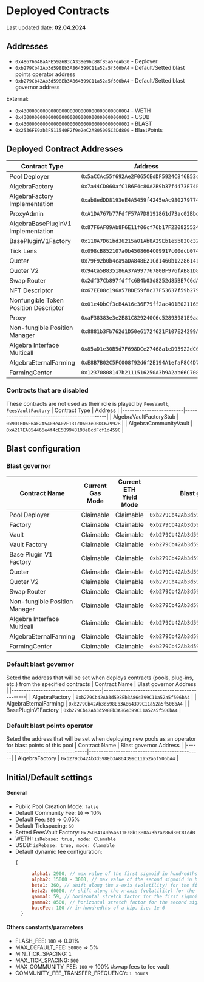 # Deployed Contracts
Last updated date: **02.04.2024**

## Addresses
- `0x4867664BaAFE5926B3cA338e96c88fB5a5FeAb30` - Deployer
- `0xb279Cb42Ab3d598Eb3A864399C11a52a5f506bA4` - Default/Setted blast points operator address
- `0xb279Cb42Ab3d598Eb3A864399C11a52a5f506bA4` - Default/Setted blast governor address

External:
- `0x4300000000000000000000000000000000000004` - WETH
- `0x4300000000000000000000000000000000000003` - USDB
- `0x4300000000000000000000000000000000000002` - BLAST
- `0x2536FE9ab3F511540F2f9e2eC2A805005C3Dd800` - BlastPoints


## Deployed Contract Addresses
| Contract Type                         | Address                                      |
|---------------------------------------|----------------------------------------------|
| Pool Deployer                         | `0x5aCCAc55f692Ae2F065CEdDF5924C8f6B53cDaa8` |
| AlgebraFactory                        | `0x7a44CD060afC1B6F4c80A2B9b37f4473E74E25Df` |
| AlgebraFactory Implementation         | `0xab8edDD8193eE4A5459f4245eAc980279774a278` |
| ProxyAdmin                            | `0xA1DA767b77FdfF57A7D8191861d73ac02Bbd5696` |
| AlgebraBasePluginV1 Implementation    | `0x87F6AF89Ab8F6E11f06cf76b17F2208255247013` |
| BasePluginV1Factory                   | `0x118A7D61bd36215a01Ab8A29Eb1e5b830c32FA23` |
| Tick Lens                             | `0x098cB852107a0b4508664C09917c00dcb0745aa9` |
| Quoter                                | `0x79F92b0b4ca9aDA848E21Cd1460b12286141cc25` |
| Quoter V2                             | `0x94Ca5B835186A37A99776780BF976fAB81D84ED8` |
| Swap Router                           | `0x2df37Cb897fdffc6B4b03d8252d85BE7C6dA9d00` |
| NFT Descriptor                        | `0x67EE08c196a57BDE59f8c37F53637f59b279E1fB` |
| Nonfungible Token Position Descriptor | `0x01e4DbCf3cB4A16c36F79ff2ac401B0211653395` |
| Proxy                                 | `0xaF38383e3e2E81C829240C6c52893981E9aa38b6` |
| Non-fungible Position Manager         | `0x8881b3Fb762d1D50e6172f621F107E24299AA1Cd` |
| Algebra Interface Multicall           | `0x85aD1e30B5d7F698DCe27468a1eD95922dC66f1f` |
| AlgebraEternalFarming                 | `0xE8B7B02C5FC008f92d6f2E194A1efaF8C4D726A8` |
| FarmingCenter                         | `0x12370808147b2111516250A3b9A2ab66C70845E1` |

### Contracts that are disabled
These contracts are not used as their role is played by `FeesVault`, `FeesVaultFactory`
| Contract Type           | Address                                      |
|-------------------------|----------------------------------------------|
| AlgebraVaultFactoryStub | `0x9D1B06E6aE2A5403eA07E131c0603eDBDC67992B` |
| AlgebraCommunityVault   | `0xA217EA054466e4f4cE5B994B193eBcdFcf1d459C` |


## Blast configuration
### Blast governor
| Contract Name                       | Current Gas Mode | Current ETH Yield Mode | Blast governor Address                 |
|-------------------------------------|------------------|------------------|----------------------------------------------|
| Pool Deployer                       | Claimable        | Claimable        | `0xb279Cb42Ab3d598Eb3A864399C11a52a5f506bA4` |
| Factory                             | Claimable        | Claimable        | `0xb279Cb42Ab3d598Eb3A864399C11a52a5f506bA4` |
| Vault                               | Claimable        | Claimable        | `0xb279Cb42Ab3d598Eb3A864399C11a52a5f506bA4` |
| Vault Factory                       | Claimable        | Claimable        | `0xb279Cb42Ab3d598Eb3A864399C11a52a5f506bA4` |
| Base Plugin V1 Factory              | Claimable        | Claimable        | `0xb279Cb42Ab3d598Eb3A864399C11a52a5f506bA4` |
| Quoter                              | Claimable        | Claimable        | `0xb279Cb42Ab3d598Eb3A864399C11a52a5f506bA4` |
| Quoter V2                           | Claimable        | Claimable        | `0xb279Cb42Ab3d598Eb3A864399C11a52a5f506bA4` |
| Swap Router                         | Claimable        | Claimable        | `0xb279Cb42Ab3d598Eb3A864399C11a52a5f506bA4` |
| Non-fungible Position Manager       | Claimable        | Claimable        | `0xb279Cb42Ab3d598Eb3A864399C11a52a5f506bA4` |
| Algebra Interface Multicall         | Claimable        | Claimable        | `0xb279Cb42Ab3d598Eb3A864399C11a52a5f506bA4` |
| AlgebraEternalFarming               | Claimable        | Claimable        | `0xb279Cb42Ab3d598Eb3A864399C11a52a5f506bA4` |
| FarmingCenter                       | Claimable        | Claimable        | `0xb279Cb42Ab3d598Eb3A864399C11a52a5f506bA4` |

### Default blast governor
Seted the address that will be set when deploys contracts (pools, plug-ins, etc.) from the specified contracts
| Contract Name                       | Blast governor Address              |
|-------------------------------------|----------------------------------------------|
| AlgebraFactory                      | `0xb279Cb42Ab3d598Eb3A864399C11a52a5f506bA4` |
| AlgebraEternalFarming               | `0xb279Cb42Ab3d598Eb3A864399C11a52a5f506bA4` |
| BasePluginV1Factory                 | `0xb279Cb42Ab3d598Eb3A864399C11a52a5f506bA4` |

### Default blast points operator
Seted the address that will be set when deploying new pools as an operator for blast points of this pool
| Contract Name                       | Blast governor Address              |
|-------------------------------------|----------------------------------------------|
| AlgebraFactory                      | `0xb279Cb42Ab3d598Eb3A864399C11a52a5f506bA4` |

## Initial/Default settings
#### General
- Public Pool Creation Mode: `false`
- Default Community Fee: `10` => 10%
- Default Fee: `500` => 0.05%
- Default Tickspacing: `60`
- Setted FeesVault Factory: `0x25D84140b5a611Fc8b13B0a73b7ac86d30C81edB`
- WETH: `isRebase: true, mode: Clamable`
- USDB: `isRebase: true, mode: Clamable`
- Default dynamic fee configuration:
  ```js
  {
    
        alpha1: 2900, // max value of the first sigmoid in hundredths of a bip, i.e. 1e-6
        alpha2: 15000 - 3000, // max value of the second sigmoid in hundredths of a bip, i.e. 1e-6
        beta1: 360, // shift along the x-axis (volatility) for the first sigmoid
        beta2: 60000, // shift along the x-axis (volatility) for the second sigmoid
        gamma1: 59, // horizontal stretch factor for the first sigmoid
        gamma2: 8500, // horizontal stretch factor for the second sigmoid
        baseFee: 100 // in hundredths of a bip, i.e. 1e-6
    }
    ```

#### Others constants/parameters
- FLASH_FEE: `100` => 0.01%
- MAX_DEFAULT_FEE: `50000` => 5%
- MIN_TICK_SPACING: `1`
- MAX_TICK_SPACING: `500`
- MAX_COMMUNITY_FEE: `100` => 100% #swap fees to fee vault
- COMMUNITY_FEE_TRANSFER_FREQUENCY: `1 hours`
  